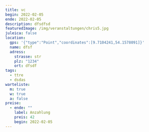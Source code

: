 ```yaml
---
title: vc
begin: 2022-02-05
ende: 2022-02-05
description: dfsdfsd
featuredImage: /img/veranstaltungen/chris5.jpg
juleica: false
location:
  gps: '{"type":"Point","coordinates":[9.7104241,54.1578091]}'
  name: dfsf
  adress:
    strasse: str
    plz: "1234"
    ort: dfsdf
tags:
  - ttre
  - dsdas
warteliste:
  m: true
  w: true
  a: false
preise:
  - ende: ""
    label: Anzahlung
    preis: 42
    begin: 2022-02-05
---
```

